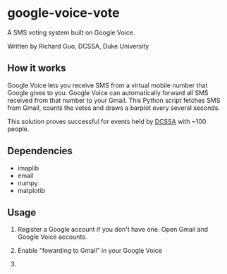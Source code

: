 google-voice-vote
=================

A SMS voting system built on Google Voice. 

Written by Richard Guo, DCSSA, Duke University

How it works
-----------

Google Voice lets you receive SMS from a virtual mobile number that Google gives to you. 
Google Voice can automatically forward all SMS received from that number to your Gmail. 
This Python script fetches SMS from Gmail, counts the votes and draws a barplot every several seconds. 

This solution proves successful for events held by [DCSSA](http://www.dukechina.org/) with ~100 people.

Dependencies
-------

* imaplib
* email
* numpy
* matplotib

Usage
-----

1. Register a Google account if you don't have one. Open Gmail and Google Voice accounts.

2. Enable "fowarding to Gmail" in your Google Voice

3. 